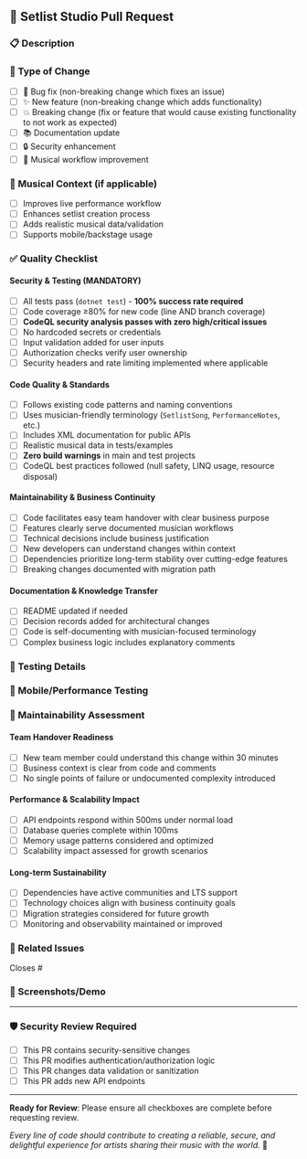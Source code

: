 ## 🎵 Setlist Studio Pull Request

### 📋 Description
<!-- Brief description of changes and why they're needed -->

### 🎯 Type of Change
- [ ] 🐛 Bug fix (non-breaking change which fixes an issue)
- [ ] ✨ New feature (non-breaking change which adds functionality)
- [ ] 💥 Breaking change (fix or feature that would cause existing functionality to not work as expected)
- [ ] 📚 Documentation update
- [ ] 🔒 Security enhancement
- [ ] 🎵 Musical workflow improvement

### 🎼 Musical Context (if applicable)
<!-- How does this change improve the musician experience? -->
- [ ] Improves live performance workflow
- [ ] Enhances setlist creation process
- [ ] Adds realistic musical data/validation
- [ ] Supports mobile/backstage usage

### ✅ Quality Checklist

#### Security & Testing (MANDATORY)
- [ ] All tests pass (`dotnet test`) - **100% success rate required**
- [ ] Code coverage ≥80% for new code (line AND branch coverage)
- [ ] **CodeQL security analysis passes with zero high/critical issues**
- [ ] No hardcoded secrets or credentials
- [ ] Input validation added for user inputs
- [ ] Authorization checks verify user ownership
- [ ] Security headers and rate limiting implemented where applicable

#### Code Quality & Standards
- [ ] Follows existing code patterns and naming conventions
- [ ] Uses musician-friendly terminology (`SetlistSong`, `PerformanceNotes`, etc.)
- [ ] Includes XML documentation for public APIs
- [ ] Realistic musical data in tests/examples
- [ ] **Zero build warnings** in main and test projects
- [ ] CodeQL best practices followed (null safety, LINQ usage, resource disposal)

#### Maintainability & Business Continuity
- [ ] Code facilitates easy team handover with clear business purpose
- [ ] Features clearly serve documented musician workflows
- [ ] Technical decisions include business justification
- [ ] New developers can understand changes within context
- [ ] Dependencies prioritize long-term stability over cutting-edge features
- [ ] Breaking changes documented with migration path

#### Documentation & Knowledge Transfer
- [ ] README updated if needed
- [ ] Decision records added for architectural changes
- [ ] Code is self-documenting with musician-focused terminology
- [ ] Complex business logic includes explanatory comments

### 🧪 Testing Details
<!-- Describe the tests you ran to verify your changes -->

### 📱 Mobile/Performance Testing
<!-- For UI changes: tested on mobile devices or performance scenarios? -->

### 🔧 Maintainability Assessment

#### Team Handover Readiness
- [ ] New team member could understand this change within 30 minutes
- [ ] Business context is clear from code and comments
- [ ] No single points of failure or undocumented complexity introduced

#### Performance & Scalability Impact
- [ ] API endpoints respond within 500ms under normal load
- [ ] Database queries complete within 100ms
- [ ] Memory usage patterns considered and optimized
- [ ] Scalability impact assessed for growth scenarios

#### Long-term Sustainability
- [ ] Dependencies have active communities and LTS support
- [ ] Technology choices align with business continuity goals
- [ ] Migration strategies considered for future growth
- [ ] Monitoring and observability maintained or improved

### 🔗 Related Issues
<!-- Link any related GitHub issues -->
Closes #

### 🎵 Screenshots/Demo
<!-- Add screenshots or demo GIFs for UI changes -->

---

### 🛡️ Security Review Required
- [ ] This PR contains security-sensitive changes
- [ ] This PR modifies authentication/authorization logic
- [ ] This PR changes data validation or sanitization
- [ ] This PR adds new API endpoints

---

**Ready for Review**: Please ensure all checkboxes are complete before requesting review.

*Every line of code should contribute to creating a reliable, secure, and delightful experience for artists sharing their music with the world.* 🎸